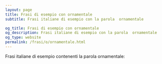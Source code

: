 ```yaml
---
layout: page
title: Frasi di esempio con ornamentale 
subtitle: Frasi italiane di esempio con la parola  ornamentale

og_title: Frasi di esempio con ornamentale 
og_description: Frasi italiane di esempio con la parola  ornamentale
og_type: website
permalink: /frasi/o/ornamentale.html
---
```


Frasi italiane di esempio contenenti la parola ornamentale:


